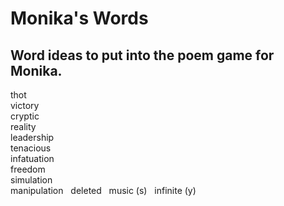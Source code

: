 # Monika's Words
## Word ideas to put into the poem game for Monika. 
thot  
victory  
cryptic  
reality  
leadership  
tenacious  
infatuation  
freedom  
simulation  
manipulation  
deleted  
music (s)  
infinite (y)  
